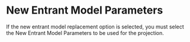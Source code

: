 # New Entrant Model Parameters

If the new entrant model replacement option is selected, you must select
the New Entrant Model Parameters to be used for the projection.
